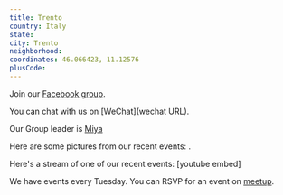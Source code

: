 ```yaml
---
title: Trento
country: Italy
state: 
city: Trento
neighborhood: 
coordinates: 46.066423, 11.12576
plusCode:
---
```

Join our [Facebook group](https://www.facebook.com/groups/freecodecamp.trento).

You can chat with us on [WeChat](wechat URL).

Our Group leader is [Miya](freecodecamp.org/miya)

Here are some pictures from our recent events:
![]().

Here's a stream of one of our recent events:
[youtube embed]

We have events every Tuesday. You can RSVP for an event on [meetup](meetupurl).
